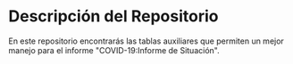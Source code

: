 # Descripción del Repositorio
En este repositorio encontrarás las tablas auxiliares que permiten un mejor manejo para el informe "COVID-19:Informe de Situación".
